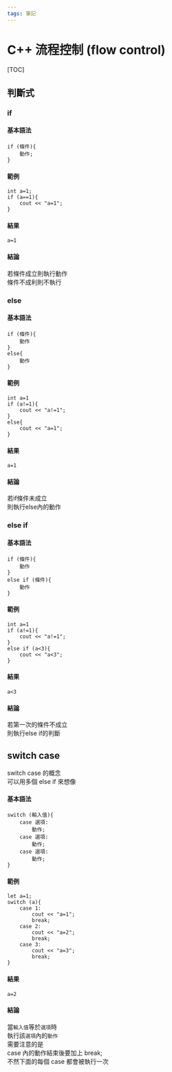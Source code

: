 ```yaml
---
tags: 筆記
---
```


# C++ 流程控制 (flow control)

[TOC]

## 判斷式

### if

#### 基本語法

```cpp=
if (條件){
    動作;
}
```

#### 範例

```cpp=
int a=1;
if (a==1){
    cout << "a=1";
}
```

#### 結果

```
a=1
```

#### 結論

若條件成立則執行動作  
條件不成利則不執行  

### else

#### 基本語法

```cpp=
if (條件){
    動作
}
else{
    動作
}
```

#### 範例

```cpp=
int a=1
if (a!=1){
    cout << "a!=1";
}
else{
    cout << "a=1";
}
```

#### 結果

```
a=1
```

#### 結論

若if條件未成立  
則執行else內的動作  

### else if

#### 基本語法

```cpp=
if (條件){
    動作
}
else if (條件){
    動作
}
```

#### 範例

```cpp=
int a=1
if (a!=1){
    cout << "a!=1";
}
else if (a<3){
    cout << "a<3";
}
```

#### 結果

```
a<3
```

#### 結論

若第一次的條件不成立  
則執行else if的判斷  

## switch case

switch case 的概念  
可以用多個 else if 來想像  

#### 基本語法

```cpp=
switch (輸入值){
    case 選項:
        動作;
    case 選項:
        動作;
    case 選項:
        動作;
}
```

#### 範例

```cpp=
let a=1;
switch (a){
    case 1:
        cout << "a=1";
        break;
    case 2:
        cout << "a=2";
        break;
    case 3:
        cout << "a=3";
        break;
}
```

#### 結果

```
a=2
```

#### 結論

當`輸入值`等於`選項`時  
執行該`選項`內的`動作`  
需要注意的是  
case 內的動作結束後要加上 break;  
不然下面的每個 case 都會被執行一次  